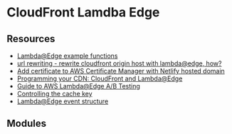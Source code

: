 # CloudFront Lamdba Edge

Resources
---

- [Lambda@Edge example functions][1]
- [url rewriting - rewrite cloudfront origin host with lambda@edge, how?][2]
- [Add certificate to AWS Certificate Manager with Netlify hosted domain][3]
- [Programming your CDN: CloudFront and Lambda@Edge][4]
- [Guide to AWS Lambda@Edge A/B Testing][5]
- [Controlling the cache key][6]
- [Lambda@Edge event structure][7]

<!-- Links -->
[1]: https://docs.aws.amazon.com/AmazonCloudFront/latest/DeveloperGuide/lambda-examples.html
[2]: https://stackoverflow.com/questions/50962205/rewrite-cloudfront-origin-host-with-lambdaedge-how
[3]: https://hiltonmeyer.com/articles/add_certificate_to_aws_certificate_manager_with_netlify_hosted_domain.html
[4]: https://blog.cloudcraft.co/programming-your-cdn/
[5]: https://www.toptal.com/aws/ab-testing-with-aws-lambda-at-edge
[6]: https://docs.aws.amazon.com/AmazonCloudFront/latest/DeveloperGuide/controlling-the-cache-key.html
[7]: https://docs.aws.amazon.com/AmazonCloudFront/latest/DeveloperGuide/lambda-event-structure.html

<!-- Links end -->

Modules
---

